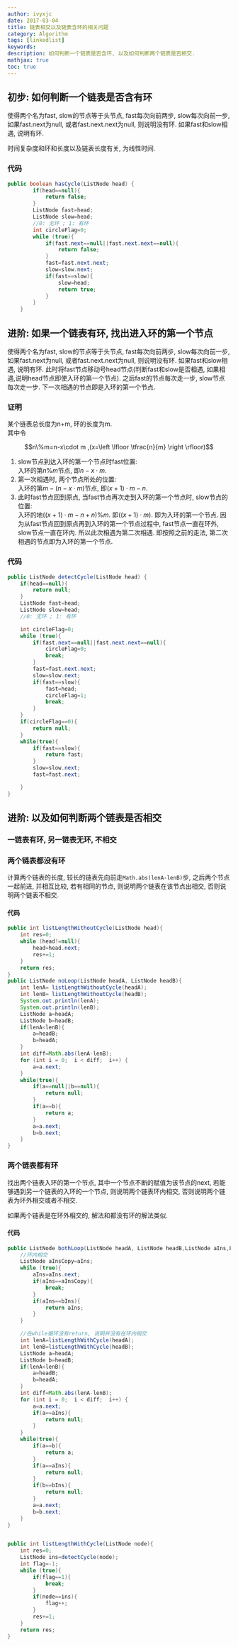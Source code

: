```yaml
---
author: ivyxjc
date: 2017-03-04
title: 链表相交以及链表含环的相关问题
category: Algorithm
tags: [linkedlist]
keywords:
description: 如何判断一个链表是否含环, 以及如何判断两个链表是否相交.
mathjax: true
toc: true
---
```




## 初步: 如何判断一个链表是否含有环

使得两个名为fast, slow的节点等于头节点, fast每次向前两步,  slow每次向前一步, 如果fast.next为null, 或者fast.next.next为null, 则说明没有环. 如果fast和slow相遇, 说明有环.

时间复杂度和环和长度以及链表长度有关, 为线性时间.


### 代码

```java
public boolean hasCycle(ListNode head) {
        if(head==null){
            return false;
        }
        ListNode fast=head;
        ListNode slow=head;
        //0: 无环 ; 1: 有环
        int circleFlag=0;
        while (true){
            if(fast.next==null||fast.next.next==null){
                return false;
            }
            fast=fast.next.next;
            slow=slow.next;
            if(fast==slow){
                slow=head;
                return true;
            }
        }
    }
```

## 进阶: 如果一个链表有环, 找出进入环的第一个节点


使得两个名为fast, slow的节点等于头节点, fast每次向前两步,  slow每次向前一步, 如果fast.next为null, 或者fast.next.next为null, 则说明没有环. 如果fast和slow相遇, 说明有环. 此时将fast节点移动号head节点(判断fast和slow是否相遇, 如果相遇,说明head节点即使入环的第一个节点). 之后fast的节点每次走一步, slow节点每次走一步. 下一次相遇的节点即是入环的第一个节点.

### 证明

某个链表总长度为n+m, 环的长度为m. <br>
其中令

$$n\%m=n-x\cdot m   ,(x=\left \lfloor \tfrac{n}{m} \right \rfloor)$$


1. slow节点到达入环的第一个节点时fast位置:<br>
入环的第$n\%m$节点, 即$n-x\cdot m$.
2. 第一次相遇时, 两个节点所处的位置:<br>
入环的第$m-(n-x\cdot m)$节点, 即$(x+1)\cdot m-n$.
3. 此时fast节点回到原点, 当fast节点再次走到入环的第一个节点时, slow节点的位置:<br>
入环的地$((x+1)\cdot m-n+n)\%m$. 即$((x+1)\cdot m)%m$. 即为入环的第一个节点. 因为从fast节点回到原点再到入环的第一个节点过程中, fast节点一直在环外, slow节点一直在环内. 所以此次相遇为第二次相遇. 即按照之前的走法, 第二次相遇的节点即为入环的第一个节点.

### 代码

```java
public ListNode detectCycle(ListNode head) {
    if(head==null){
        return null;
    }
    ListNode fast=head;
    ListNode slow=head;
    //0: 无环 ; 1: 有环

    int circleFlag=0;
    while (true){
        if(fast.next==null||fast.next.next==null){
            circleFlag=0;
            break;
        }
        fast=fast.next.next;
        slow=slow.next;
        if(fast==slow){
            fast=head;
            circleFlag=1;
            break;
        }
    }
    if(circleFlag==0){
        return null;
    }
    while(true){
        if(fast==slow){
            return fast;
        }
        slow=slow.next;
        fast=fast.next;

    }
}
```

## 进阶: 以及如何判断两个链表是否相交

### 一链表有环, 另一链表无环, 不相交

### 两个链表都没有环

计算两个链表的长度, 较长的链表先向前走`Math.abs(lenA-lenB)`步, 之后两个节点一起前进, 并相互比较, 若有相同的节点, 则说明两个链表在该节点出相交, 否则说明两个链表不相交.

#### 代码


```java
public int listLengthWithoutCycle(ListNode head){
    int res=0;
    while (head!=null){
        head=head.next;
        res+=1;
    }
    return res;
}
public ListNode noLoop(ListNode headA, ListNode headB){
    int lenA= listLengthWithoutCycle(headA);
    int lenB= listLengthWithoutCycle(headB);
    System.out.println(lenA);
    System.out.println(lenB);
    ListNode a=headA;
    ListNode b=headB;
    if(lenA<lenB){
        a=headB;
        b=headA;
    }
    int diff=Math.abs(lenA-lenB);
    for (int i = 0;  i < diff;  i++) {
        a=a.next;
    }
    while(true){
        if(a==null||b==null){
            return null;
        }
        if(a==b){
            return a;
        }
        a=a.next;
        b=b.next;
    }
}
```
### 两个链表都有环

找出两个链表入环的第一个节点, 其中一个节点不断的赋值为该节点的next, 若能够遇到另一个链表的入环的一个节点, 则说明两个链表环内相交, 否则说明两个链表为环外相交或者不相交.

如果两个链表是在环外相交的, 解法和都没有环的解法类似.




#### 代码

```java
public ListNode bothLoop(ListNode headA, ListNode headB,ListNode aIns,ListNode bIns){
    //环内相交
    ListNode aInsCopy=aIns;
    while (true){
        aIns=aIns.next;
        if(aIns==aInsCopy){
            break;
        }
        if(aIns==bIns){
            return aIns;
        }
    }

    //在while循环没有return, 说明并没有在环内相交
    int lenA=listLengthWithCycle(headA);
    int lenB=listLengthWithCycle(headB);
    ListNode a=headA;
    ListNode b=headB;
    if(lenA<lenB){
        a=headB;
        b=headA;
    }
    int diff=Math.abs(lenA-lenB);
    for (int i = 0;  i < diff;  i++) {
        a=a.next;
        if(a==aIns){
            return null;
        }
    }
    while(true){
        if(a==b){
            return a;
        }
        if(a==aIns){
            return null;
        }
        if(b==bIns){
            return null;
        }
        a=a.next;
        b=b.next;
    }
}


public int listLengthWithCycle(ListNode node){
    int res=0;
    ListNode ins=detectCycle(node);
    int flag=-1;
    while (true){
        if(flag==1){
            break;
        }
        if(node==ins){
            flag++;
        }
        res+=1;
    }
    return res;
}
```